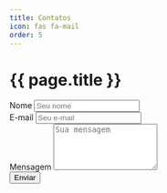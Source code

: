 ```yaml
---
title: Contatos
icon: fas fa-mail
order: 5
---
```


<h1 class="page-header">{{ page.title }}</h1>

<form action="//formspree.io/{{ site.email }}" method="POST" role="form" id="contact-form" data-toggle="validator">
	<div class="row">
		<div class="col-md-6">
			<div class="form-group">
				<label for="Nome">Nome</label>
				<input type="text" class="form-control" id="nome" name="Nome" placeholder="Seu nome" minlength="5" maxlength="32" required>
				<div class="help-block with-errors"></div>
			</div>
		</div>
		<div class="col-md-6">
			<div class="form-group">
				<label for="E-mail">E-mail</label>
				<input type="email" class="form-control" id="email" name="E-mail" placeholder="Seu e-mail" required>
				<div class="help-block with-errors"></div>
			</div>
		</div>
	</div>
	<div class="row">
		<div class="col-md-12">
			<div class="form-group">
				<label for="Mensagem">Mensagem</label>
				<textarea name="Mensagem" class="form-control" rows="5" placeholder="Sua mensagem" minlength="20" maxlength="2048" required></textarea>
				<div class="help-block with-errors"></div>
			</div>
			<div class="form-group">
				<button type="submit" class="btn btn-primary pull-right">Enviar</button>
			</div>
		</div>
	</div>
	<div class="alert" style="display: none; margin-top: 10px"></div>
</form>
